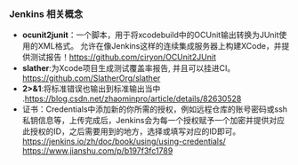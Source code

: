 ### Jenkins 相关概念
* **ocunit2junit**：一个脚本，用于将xcodebuild中的OCUnit输出转换为JUnit使用的XML格式。 允许在像Jenkins这样的连续集成服务器上构建XCode，并提供测试报告！<https://github.com/ciryon/OCUnit2JUnit>
* **slather**:为Xcode项目生成测试覆盖率报告, 并且可以挂进CI。<https://github.com/SlatherOrg/slather>
*  **2>&1**:将标准错误也输出到标准输出当中 .<https://blog.csdn.net/zhaominpro/article/details/82630528>
* 证书：Credentials中添加新的你所需的授权，例如远程仓库的账号密码或ssh私钥信息等，上传完成后，Jenkins会为每一个授权赋予一个加密并提供对应此授权的ID，之后需要用到的地方，选择或填写对应的ID即可。<br><https://jenkins.io/zh/doc/book/using/using-credentials/><br><https://www.jianshu.com/p/b197f3fc1789>